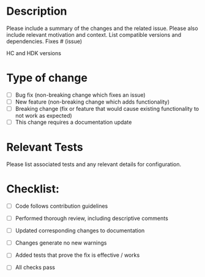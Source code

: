 # Description

Please include a summary of the changes and the related issue. Please also include relevant motivation and context. List compatible versions and dependencies.
Fixes # (issue)

HC and HDK versions

# Type of change

- [ ] Bug fix (non-breaking change which fixes an issue)
- [ ] New feature (non-breaking change which adds functionality)
- [ ] Breaking change (fix or feature that would cause existing functionality to not work as expected)
- [ ] This change requires a documentation update

# Relevant Tests

Please list associated tests and any relevant details for configuration.


# Checklist:

- [ ] Code follows contribution guidelines
- [ ] Performed thorough review, including descriptive comments
- [ ] Updated corresponding changes to documentation
- [ ] Changes generate no new warnings
- [ ] Added tests that prove the fix is effective / works
- [ ] All checks pass

